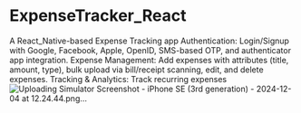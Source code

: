 # ExpenseTracker_React
A React_Native-based Expense Tracking app Authentication: Login/Signup with Google, Facebook, Apple, OpenID, SMS-based OTP, and authenticator app integration. Expense Management: Add expenses with attributes (title, amount, type), bulk upload via bill/receipt scanning, edit, and delete expenses. Tracking &amp; Analytics: Track recurring expenses
![Uploading Simulator Screenshot - iPhone SE (3rd generation) - 2024-12-04 at 12.24.44.png…]()
